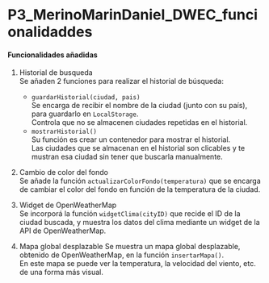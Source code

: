 # P3_MerinoMarinDaniel_DWEC_funcionalidaddes

#### Funcionalidades añadidas
1. Historial de busqueda  
    Se añaden 2 funciones para realizar el historial de búsqueda:
    - `guardarHistorial(ciudad, pais)`  
        Se encarga de recibir el nombre de la ciudad (junto con su país), para guardarlo en `LocalStorage`.  
        Controla que no se almacenen ciudades repetidas en el historial.
    - `mostrarHistorial()`  
        Su función es crear un contenedor para mostrar el historial.  
        Las ciudades que se almacenan en el historial son clicables y te mustran esa ciudad sin tener que buscarla manualmente.

2. Cambio de color del fondo  
    Se añade la función `actualizarColorFondo(temperatura)` que se encarga de cambiar el color del fondo en función de la temperatura de la ciudad.  

3. Widget de OpenWeatherMap  
    Se incorporá la función `widgetClima(cityID)` que recide el ID de la ciudad buscada, y muestra los datos del clima mediante un widget de la API de OpenWeatherMap.  

4. Mapa global desplazable
    Se muestra un mapa global desplazable, obtenido de OpenWeatherMap, en la función `insertarMapa()`.  
    En este mapa se puede ver la temperatura, la velocidad del viento, etc. de una forma más visual.
